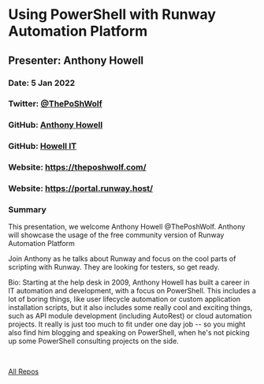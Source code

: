 # Using PowerShell with Runway Automation Platform

## Presenter: Anthony Howell

### Date: 5 Jan 2022

### Twitter: [@ThePoShWolf](https://twitter.com/ThePoShWolf)

### GitHub: [Anthony Howell](https://github.com/ThePoShWolf)

### GitHub: [Howell IT](https://github.com/howellit)

### Website: <https://theposhwolf.com/>

### Website: <https://portal.runway.host/>

### Summary

This presentation, we welcome Anthony Howell @ThePoshWolf. Anthony will showcase the usage of the free community version of Runway Automation Platform

Join Anthony as he talks about Runway and focus on the cool parts of scripting with Runway. They are looking for testers, so get ready.

Bio:
Starting at the help desk in 2009, Anthony Howell has built a career in IT automation and development, with a focus on PowerShell. This includes a lot of boring things, like user lifecycle automation or custom application installation scripts, but it also includes some really cool and exciting things, such as API module development (including AutoRest) or cloud automation projects. It really is just too much to fit under one day job -- so you might also find him blogging and speaking on PowerShell, when he's not picking up some PowerShell consulting projects on the side.

&nbsp;
&nbsp;

[All Repos](https://github.com/ThePoShWolf?tab=repositories)  
